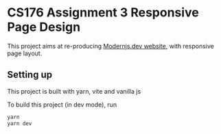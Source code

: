 # CS176 Assignment 3 Responsive Page Design

This project aims at re-producing [Modernjs.dev website](https://modernjs.dev/), with responsive page layout.

## Setting up

This project is built with yarn, vite and vanilla js

To build this project (in dev mode), run

```sh
yarn
yarn dev
```
